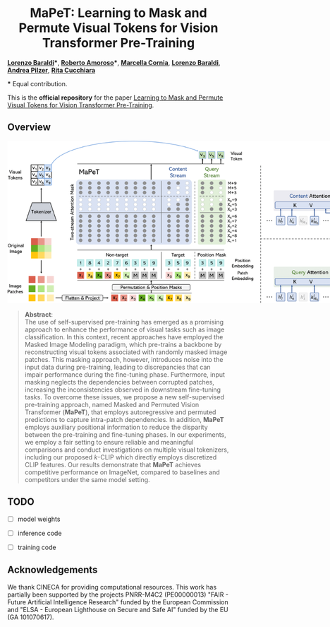 <div align="center">
  <h1>MaPeT: Learning to Mask and Permute Visual Tokens for Vision Transformer Pre-Training </h1>
</div>

[**Lorenzo Baraldi**](https://aimagelab.ing.unimore.it/imagelab/person.asp?idpersona=163)**&ast;**,
[**Roberto Amoroso**](https://scholar.google.com/citations?user=ZwnSLF8AAAAJ)**&ast;**,
[**Marcella Cornia**](https://scholar.google.com/citations?user=DzgmSJEAAAAJ),
[**Lorenzo Baraldi**](https://scholar.google.com/citations?user=V4RuMvsAAAAJ),
[**Andrea Pilzer**](https://scholar.google.com/citations?user=zooORRsAAAAJ),
[**Rita Cucchiara**](https://scholar.google.com/citations?user=OM3sZEoAAAAJ)

**&ast;** Equal contribution.

This is the **official repository** for the paper [Learning to Mask and Permute Visual Tokens for Vision Transformer Pre-Training]().

## Overview

<p align="center">
    <img src="images/model.png" style="max-width:800px">
</p>

>**Abstract**: <br>
> The use of self-supervised pre-training has emerged as a promising approach to enhance the performance of visual tasks such as image classification. In this context, recent approaches have employed the Masked Image Modeling paradigm, which pre-trains a backbone by reconstructing visual tokens associated with randomly masked image patches. This masking approach, however, introduces noise into the input data during pre-training, leading to discrepancies that can impair performance during the fine-tuning phase. Furthermore, input masking neglects the dependencies between corrupted patches, increasing the inconsistencies observed in downstream fine-tuning tasks. To overcome these issues, we propose a new self-supervised pre-training approach, named Masked and Permuted Vision Transformer (**MaPeT**), that employs autoregressive and permuted predictions to capture intra-patch dependencies. In addition, **MaPeT** employs auxiliary positional information to reduce the disparity between the pre-training and fine-tuning phases. In our experiments, we employ a fair setting to ensure reliable and meaningful comparisons and conduct investigations on multiple visual tokenizers, including our proposed _k_-CLIP which directly employs discretized CLIP features. Our results demonstrate that **MaPeT** achieves competitive performance on ImageNet, compared to baselines and competitors under the same model setting.


## TODO
- [ ] model weights
- [ ] inference code
- [ ] training code


## Acknowledgements
We thank CINECA for providing computational resources. This work has partially been supported by the projects PNRR-M4C2 (PE00000013) "FAIR - Future Artificial Intelligence Research" funded by the European Commission and "ELSA - European Lighthouse on Secure and Safe AI" funded by the EU (GA 101070617).